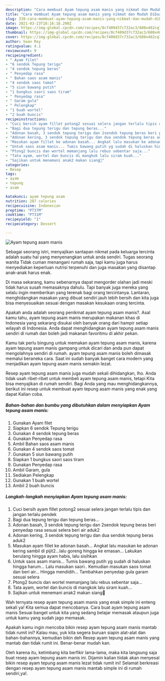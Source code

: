 ```yaml
---
description: "Cara membuat Ayam tepung asam manis yang nikmat dan Mudah Dibuat"
title: "Cara membuat Ayam tepung asam manis yang nikmat dan Mudah Dibuat"
slug: 339-cara-membuat-ayam-tepung-asam-manis-yang-nikmat-dan-mudah-dibuat
date: 2021-03-23T18:16:18.290Z
image: https://img-global.cpcdn.com/recipes/8cf409d37c732ac3/680x482cq70/ayam-tepung-asam-manis-foto-resep-utama.jpg
thumbnail: https://img-global.cpcdn.com/recipes/8cf409d37c732ac3/680x482cq70/ayam-tepung-asam-manis-foto-resep-utama.jpg
cover: https://img-global.cpcdn.com/recipes/8cf409d37c732ac3/680x482cq70/ayam-tepung-asam-manis-foto-resep-utama.jpg
author: Sean Roy
ratingvalue: 4.1
reviewcount: 9
recipeingredient:
- " Ayam filet"
- "6 sendok Tepung terigu"
- "4 sendok tepung beras"
- " Penyedap rasa"
- " Bahan saos asam manis"
- "4 sendok saos tomat"
- "5 siun bawang putih"
- "1 bungkus saori saos tiram"
- " Penyedap rasa"
- " Garam gula"
- " Pelengkap"
- "1 buah wortel"
- "2 buah buncis"
recipeinstructions:
- "Cuci bersih ayam fillet potong2 sesuai selera jangan terlalu tipis dan jangan terlalu pendek"
- "Bagi dua tepung terigu dan tepung beras..."
- "Adonan basah, 3 sendok tepung terigu dan 2sendok tepung beras beri penyedap rasa sesuai selera beri air aduk2"
- "Adonan kering, 3 sendok tepung terigu dan dua sendok tepung beras aduk2"
- "Masukan ayam fillet ke adonan basah... Angkat lalu masukan ke adonan kering sambil di pijit2...lalu goreng hingga ke emasan... Lakukan berulang hingga ayam habis, lalu sisihkan"
- "Untuk saos asam manis... Tumis bawang putih yg sudah di haluskan hingga harum... Lalu masukan saori.. Kemudian masukan saos tomat dan beri air... Hingga mendidih... Tambahkan penyedap gula garam sesuai selera"
- "Ptong2 buncis dan wortel memanjang lalu rebus sebentar saja..."
- "Tata ayam, wortel dan buncis di mangkok lalu siram kuah..."
- "Sajikan untuk menemani anak2 makan siang🥰"
categories:
- Resep
tags:
- ayam
- tepung
- asam

katakunci: ayam tepung asam 
nutrition: 287 calories
recipecuisine: Indonesian
preptime: "PT37M"
cooktime: "PT31M"
recipeyield: "1"
recipecategory: Dessert

---
```



![Ayam tepung asam manis](https://img-global.cpcdn.com/recipes/8cf409d37c732ac3/680x482cq70/ayam-tepung-asam-manis-foto-resep-utama.jpg)

Sebagai seorang istri, menyajikan santapan nikmat pada keluarga tercinta adalah suatu hal yang menyenangkan untuk anda sendiri. Tugas seorang  wanita Tidak cuman menangani rumah saja, tapi kamu juga harus menyediakan keperluan nutrisi terpenuhi dan juga masakan yang disantap anak-anak harus enak.

Di masa  sekarang, kamu sebenarnya dapat mengorder olahan jadi meski tidak harus susah memasaknya dahulu. Tapi banyak juga mereka yang selalu ingin memberikan yang terenak bagi orang tercintanya. Lantaran, menghidangkan masakan yang dibuat sendiri jauh lebih bersih dan kita juga bisa menyesuaikan sesuai dengan masakan kesukaan orang tercinta. 



Apakah anda adalah seorang penikmat ayam tepung asam manis?. Asal kamu tahu, ayam tepung asam manis merupakan makanan khas di Indonesia yang sekarang disukai oleh banyak orang dari hampir setiap wilayah di Indonesia. Anda dapat menghidangkan ayam tepung asam manis sendiri di rumah dan boleh jadi makanan favoritmu di akhir pekan.

Kamu tak perlu bingung untuk memakan ayam tepung asam manis, karena ayam tepung asam manis gampang untuk dicari dan anda pun dapat mengolahnya sendiri di rumah. ayam tepung asam manis boleh dimasak memalui beraneka cara. Saat ini sudah banyak banget cara modern yang menjadikan ayam tepung asam manis semakin lezat.

Resep ayam tepung asam manis juga mudah sekali dihidangkan, lho. Anda tidak usah ribet-ribet untuk membeli ayam tepung asam manis, tetapi Kita bisa menyajikan di rumah sendiri. Bagi Anda yang mau menghidangkannya, berikut ini resep untuk membuat ayam tepung asam manis yang enak yang dapat Kalian coba.

<!--inarticleads1-->

##### Bahan-bahan dan bumbu yang dibutuhkan dalam menyiapkan Ayam tepung asam manis:

1. Gunakan  Ayam filet
1. Siapkan 6 sendok Tepung terigu
1. Gunakan 4 sendok tepung beras
1. Gunakan  Penyedap rasa
1. Ambil  Bahan saos asam manis
1. Gunakan 4 sendok saos tomat
1. Gunakan 5 siun bawang putih
1. Siapkan 1 bungkus saori saos tiram
1. Gunakan  Penyedap rasa
1. Ambil  Garam, gula
1. Sediakan  Pelengkap
1. Gunakan 1 buah wortel
1. Ambil 2 buah buncis




<!--inarticleads2-->

##### Langkah-langkah menyiapkan Ayam tepung asam manis:

1. Cuci bersih ayam fillet potong2 sesuai selera jangan terlalu tipis dan jangan terlalu pendek
1. Bagi dua tepung terigu dan tepung beras...
1. Adonan basah, 3 sendok tepung terigu dan 2sendok tepung beras beri penyedap rasa sesuai selera beri air aduk2
1. Adonan kering, 3 sendok tepung terigu dan dua sendok tepung beras aduk2
1. Masukan ayam fillet ke adonan basah... Angkat lalu masukan ke adonan kering sambil di pijit2...lalu goreng hingga ke emasan... Lakukan berulang hingga ayam habis, lalu sisihkan
1. Untuk saos asam manis... Tumis bawang putih yg sudah di haluskan hingga harum... Lalu masukan saori.. Kemudian masukan saos tomat dan beri air... Hingga mendidih... Tambahkan penyedap gula garam sesuai selera
1. Ptong2 buncis dan wortel memanjang lalu rebus sebentar saja...
1. Tata ayam, wortel dan buncis di mangkok lalu siram kuah...
1. Sajikan untuk menemani anak2 makan siang🥰




Wah ternyata resep ayam tepung asam manis yang enak simple ini enteng sekali ya! Kita semua dapat mencobanya. Cara buat ayam tepung asam manis Sesuai banget untuk kita yang sedang belajar memasak ataupun juga untuk kamu yang sudah jago memasak.

Apakah kamu ingin mencoba bikin resep ayam tepung asam manis mantab tidak rumit ini? Kalau mau, yuk kita segera buruan siapin alat-alat dan bahan-bahannya, kemudian bikin deh Resep ayam tepung asam manis yang mantab dan tidak rumit ini. Benar-benar mudah kan. 

Oleh karena itu, ketimbang kita berfikir lama-lama, maka kita langsung saja buat resep ayam tepung asam manis ini. Dijamin kalian tiidak akan menyesal bikin resep ayam tepung asam manis lezat tidak rumit ini! Selamat berkreasi dengan resep ayam tepung asam manis mantab simple ini di rumah sendiri,ya!.

